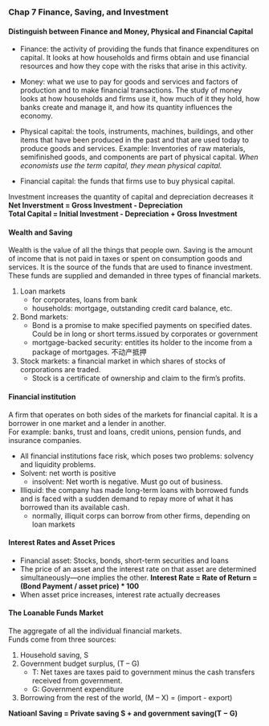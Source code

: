 ### Chap 7 Finance, Saving, and Investment

#### Distinguish between Finance and Money, Physical and Financial Capital
* Finance: the activity of providing the funds that finance expenditures on capital. It looks at how households and firms obtain and use financial resources and how they cope with the risks that arise in this activity.
* Money: what we use to pay for goods and services and factors of production and to make financial transactions. The study of money looks at how households and firms use it, how much of it they hold, how banks create and manage it, and how its quantity influences the economy.

* Physical capital: the tools, instruments, machines, buildings, and other items that have been produced in the past and that are used today to produce goods and services. Example: Inventories of raw materials, semifinished goods, and components are part of physical capital. *When economists use the term capital, they mean physical capital.* 
* Financial capital: the funds that firms use to buy physical capital.
  
Investment increases the quantity of capital and depreciation decreases it      
**Net Inverstment = Gross Investment - Depreciation**     
**Total Capital = Initial Investment - Depreciation + Gross Investment**

#### Wealth and Saving
Wealth is the value of all the things that people own. Saving is the amount of income that is not paid in taxes or spent on consumption goods and services. It is the source of the funds that are used to finance investment.
These funds are supplied and demanded in three types of financial markets.
1. Loan markets
    - for corporates, loans from bank
    - households: mortgage, outstanding credit card balance, etc.
2. Bond markets: 
    - Bond is a promise to make specified payments on specified dates. Could be in long or short terms.issued by corporates or government
    - mortgage-backed security: entitles its holder to the income from a package of mortgages. 不动产抵押
3. Stock markets: a financial market in which shares of stocks of corporations are traded. 
    - Stock is a certificate of ownership and claim to the firm’s profits.

#### Financial institution
A firm that operates on both sides of the markets for financial capital. It is a borrower in one market and a lender in another.    
For example: banks, trust and loans, credit unions, pension funds, and insurance companies.    
* All financial institutions face risk, which poses two problems: solvency and liquidity problems.     
* Solvent: net worth is positive
    - insolvent: Net worth is negative. Must go out of business.
* Illiquid: the company has made long-term loans with borrowed funds and is faced with a sudden demand to repay more of what it has borrowed than its available cash.
    - normally, illiquit corps can borrow from other firms, depending on loan markets
    
#### Interest Rates and Asset Prices
* Financial asset: Stocks, bonds, short-term securities and loans
* The price of an asset and the interest rate on that asset are determined simultaneously—one implies the other. 
**Interest Rate = Rate of Return = (Bond Payment / asset price) * 100**
* When asset price increases, interest rate actually decreases

#### The Loanable Funds Market   
The aggregate of all the individual financial markets.    
Funds come from three sources:
1. Household saving, S
2. Government budget surplus, (T – G)
    * T: Net taxes are taxes paid to government minus the cash transfers received from government.
    * G: Government expenditure
3. Borrowing from the rest of the world, (M – X) = (import - export)      

**Natioanl Saving = Private saving S + and government saving(T − G)**

